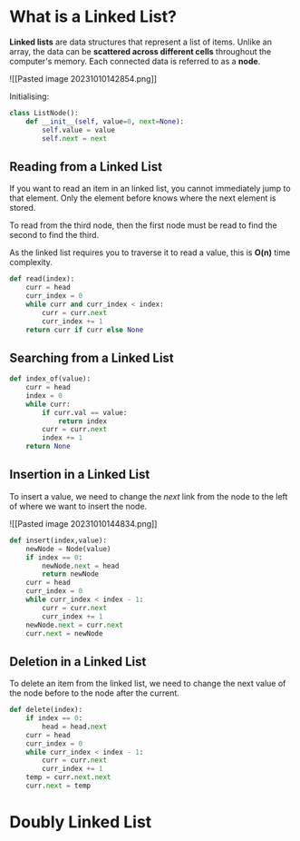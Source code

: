 # What is a Linked List?
**Linked lists** are data structures that represent a list of items. Unlike an array, the data can be **scattered across different cells** throughout the computer's memory. Each connected data is referred to as a **node**.

![[Pasted image 20231010142854.png]]

Initialising:
``` Python
class ListNode():
	def __init__(self, value=0, next=None):
		self.value = value
		self.next = next
```

## Reading from a Linked List
If you want to read an item in an linked list, you cannot immediately jump to that element. Only the element before knows where the next element is stored.

To read from the third node, then the first node must be read to find the second to find the third.

As the linked list requires you to traverse it to read a value, this is **O(n)** time complexity.
``` Python
def read(index):
	curr = head
	curr_index = 0
	while curr and curr_index < index:
		curr = curr.next
		curr_index += 1
	return curr if curr else None
```

## Searching from a Linked List
``` Python
def index_of(value):
	curr = head
	index = 0
	while curr:
		if curr.val == value:
			return index
		curr = curr.next
		index += 1
	return None
```

## Insertion in a Linked List
To insert a value, we need to change the *next* link from the node to the left of where we want to insert the node.

![[Pasted image 20231010144834.png]]
``` Python
def insert(index,value):
	newNode = Node(value)
	if index == 0:
		newNode.next = head
		return newNode
	curr = head
	curr_index = 0
	while curr_index < index - 1:
		curr = curr.next
		curr_index += 1
	newNode.next = curr.next
	curr.next = newNode
```
## Deletion in a Linked List
To delete an item from the linked list, we need to change the next value of the node before to the node after the current.
``` Python
def delete(index):
	if index == 0:
		head = head.next
	curr = head
	curr_index = 0
	while curr_index < index - 1:
		curr = curr.next
		curr_index += 1
	temp = curr.next.next
	curr.next = temp
```
# Doubly Linked List